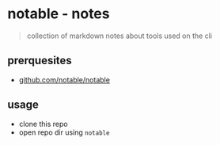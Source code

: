 # notable - notes

> collection of markdown notes about tools used on the cli

## prerquesites

- [github.com/notable/notable](https://github.com/notable/notable)

## usage
- clone this repo
- open repo dir using `notable`
